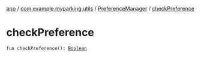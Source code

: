 [app](../../index.md) / [com.example.myparking.utils](../index.md) / [PreferenceManager](index.md) / [checkPreference](./check-preference.md)

# checkPreference

`fun checkPreference(): `[`Boolean`](https://kotlinlang.org/api/latest/jvm/stdlib/kotlin/-boolean/index.html)